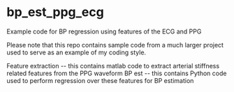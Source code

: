 # bp_est_ppg_ecg
Example code for BP regression using features of the ECG and PPG


Please note that this repo contains sample code from a much larger project used to serve as an example of my coding style.

Feature extraction -- this contains matlab code to extract arterial stiffness related features from the PPG waveform
BP est -- this contains Python code used to perform regression over these features for BP estimation
